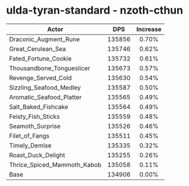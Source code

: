 # ulda-tyran-standard - nzoth-cthun
| Actor | DPS | Increase |
|---|:---:|:---:|
|Draconic_Augment_Rune|135856|0.70%|
|Great_Cerulean_Sea|135746|0.62%|
|Fated_Fortune_Cookie|135732|0.61%|
|Thousandbone_Tongueslicer|135673|0.57%|
|Revenge_Served_Cold|135630|0.54%|
|Sizzling_Seafood_Medley|135587|0.50%|
|Aromatic_Seafood_Platter|135565|0.49%|
|Salt_Baked_Fishcake|135564|0.49%|
|Feisty_Fish_Sticks|135559|0.48%|
|Seamoth_Surprise|135526|0.46%|
|Filet_of_Fangs|135511|0.45%|
|Timely_Demise|135335|0.32%|
|Roast_Duck_Delight|135255|0.26%|
|Thrice_Spiced_Mammoth_Kabob|135058|0.11%|
|Base|134906|0.00%|
